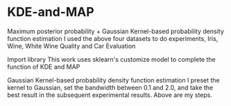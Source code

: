 # KDE-and-MAP

Maximum posterior probability + Gaussian Kernel-based probability density function estimation
I used the above four datasets to do experiments, Iris, Wine, White Wine Quality and Car Evaluation

Import library
This work uses sklearn's customize model to complete the function of KDE and MAP

Gaussian Kernel-based probability density function estimation
I preset the kernel to Gaussian, set the bandwidth between 0.1 and 2.0, and take the best result in the subsequent experimental results.
Above are my steps.

